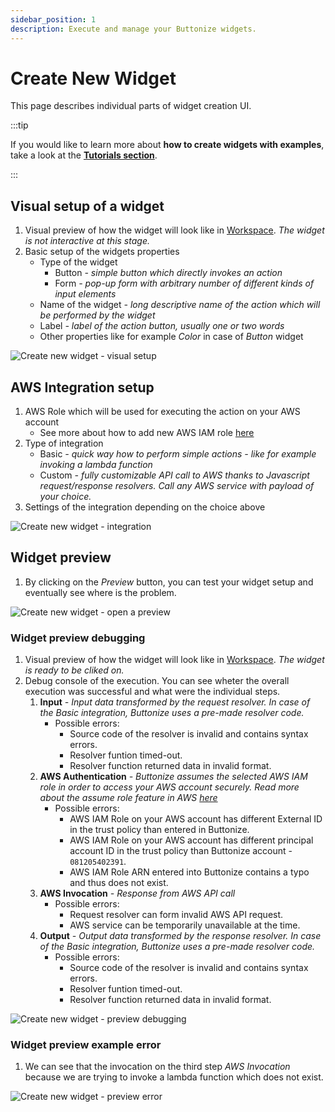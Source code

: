 ```yaml
---
sidebar_position: 1
description: Execute and manage your Buttonize widgets.
---
```


# Create New Widget

This page describes individual parts of widget creation UI.

:::tip

If you would like to learn more about **how to create widgets with examples**, take a look at the **[Tutorials section](../getting-started/tutorials/overview)**.

:::

## Visual setup of a widget

1. Visual preview of how the widget will look like in [Workspace](./workspace.md). *The widget is not interactive at this stage.*
2. Basic setup of the widgets properties
    - Type of the widget
        - Button *- simple button which directly invokes an action*
        - Form *- pop-up form with arbitrary number of different kinds of input elements*
    - Name of the widget *- long descriptive name of the action which will be performed by the widget*
    - Label *- label of the action button, usually one or two words*
    - Other properties like for example *Color* in case of *Button* widget

![Create new widget - visual setup](/img/ui/create-new-widget/overview.png)


## AWS Integration setup

1. AWS Role which will be used for executing the action on your AWS account
    - See more about how to add new AWS IAM role [here](./organization.md#add-new-aws-role)
2. Type of integration
    - Basic *- quick way how to perform simple actions - like for example invoking a lambda function*
    - Custom *- fully customizable API call to AWS thanks to Javascript request/response resolvers. Call any AWS service with payload of your choice.*
3. Settings of the integration depending on the choice above

![Create new widget - integration](/img/ui/create-new-widget/integration.png)

## Widget preview

1. By clicking on the *Preview* button, you can test your widget setup and eventually see where is the problem.

![Create new widget - open a preview](/img/ui/create-new-widget/preview-start.png)

### Widget preview debugging

1. Visual preview of how the widget will look like in [Workspace](./workspace.md). *The widget is ready to be cliked on.*
2. Debug console of the execution. You can see wheter the overall execution was successful and what were the individual steps.
    1. **Input** *- Input data transformed by the request resolver. In case of the *Basic* integration, Buttonize uses a pre-made resolver code.*
        - Possible errors:
            - Source code of the resolver is invalid and contains syntax errors.
            - Resolver funtion timed-out.
            - Resolver function returned data in invalid format.
    2. **AWS Authentication** *- Buttonize assumes the selected AWS IAM role in order to access your AWS account securely. Read more about the *assume role* feature in AWS [here](https://docs.aws.amazon.com/sdkref/latest/guide/feature-assume-role-credentials.html)*
        - Possible errors:
            - AWS IAM Role on your AWS account has different External ID in the trust policy than entered in Buttonize.
            - AWS IAM Role on your AWS account has different principal account ID in the trust policy than Buttonize account - `081205402391`.
            - AWS IAM Role ARN entered into Buttonize contains a typo and thus does not exist. 
    3. **AWS Invocation** *- Response from AWS API call*
        - Possible errors:
            - Request resolver can form invalid AWS API request.
            - AWS service can be temporarily unavailable at the time.
    4. **Output** *- Output data transformed by the response resolver. In case of the *Basic* integration, Buttonize uses a pre-made resolver code.*
        - Possible errors:
            - Source code of the resolver is invalid and contains syntax errors.
            - Resolver funtion timed-out.
            - Resolver function returned data in invalid format.

![Create new widget - preview debugging](/img/ui/create-new-widget/preview-overview.png)

### Widget preview example error

1. We can see that the invocation on the third step *AWS Invocation* because we are trying to invoke a lambda function which does not exist.

![Create new widget - preview error](/img/ui/create-new-widget/preview-error.png)
